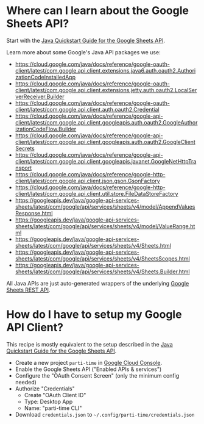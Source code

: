 # Where can I learn about the Google Sheets API?

Start with the [Java Quickstart Guide for the Google Sheets API](https://developers.google.com/sheets/api/quickstart/java).

Learn more about some Google's Java API packages we use:
* https://cloud.google.com/java/docs/reference/google-oauth-client/latest/com.google.api.client.extensions.java6.auth.oauth2.AuthorizationCodeInstalledApp
* https://cloud.google.com/java/docs/reference/google-oauth-client/latest/com.google.api.client.extensions.jetty.auth.oauth2.LocalServerReceiver.Builder
* https://cloud.google.com/java/docs/reference/google-oauth-client/latest/com.google.api.client.auth.oauth2.Credential
* https://cloud.google.com/java/docs/reference/google-api-client/latest/com.google.api.client.googleapis.auth.oauth2.GoogleAuthorizationCodeFlow.Builder
* https://cloud.google.com/java/docs/reference/google-api-client/latest/com.google.api.client.googleapis.auth.oauth2.GoogleClientSecrets
* https://cloud.google.com/java/docs/reference/google-api-client/latest/com.google.api.client.googleapis.javanet.GoogleNetHttpTransport
* https://cloud.google.com/java/docs/reference/google-http-client/latest/com.google.api.client.json.gson.GsonFactory
* https://cloud.google.com/java/docs/reference/google-http-client/latest/com.google.api.client.util.store.FileDataStoreFactory
* https://googleapis.dev/java/google-api-services-sheets/latest/com/google/api/services/sheets/v4/model/AppendValuesResponse.html
* https://googleapis.dev/java/google-api-services-sheets/latest/com/google/api/services/sheets/v4/model/ValueRange.html
* https://googleapis.dev/java/google-api-services-sheets/latest/com/google/api/services/sheets/v4/Sheets.html
* https://googleapis.dev/java/google-api-services-sheets/latest/com/google/api/services/sheets/v4/SheetsScopes.html
* https://googleapis.dev/java/google-api-services-sheets/latest/com/google/api/services/sheets/v4/Sheets.Builder.html

All Java APIs are just auto-generated wrappers of the underlying [Google Sheets REST API](https://developers.google.com/sheets/api/reference/rest).

# How do I have to setup my Google API Client?

This recipe is mostly equivalent to the setup described in the [Java Quickstart Guide for the Google Sheets API](https://developers.google.com/sheets/api/quickstart/java).

* Create a new project `parti-time` in [Google Cloud Console](https://console.cloud.google.com/welcome?project=parti-time).
* Enable the Google Sheets API ("Enabled APIs & services")
* Configure the "OAuth Consent Screen" (only the minimum config needed)
* Authorize "Credentials"
  * Create "OAuth Client ID"
  * Type: Desktop App
  * Name: "parti-time CLI"
* Download `credentials.json` to `~/.config/parti-time/credentials.json`
